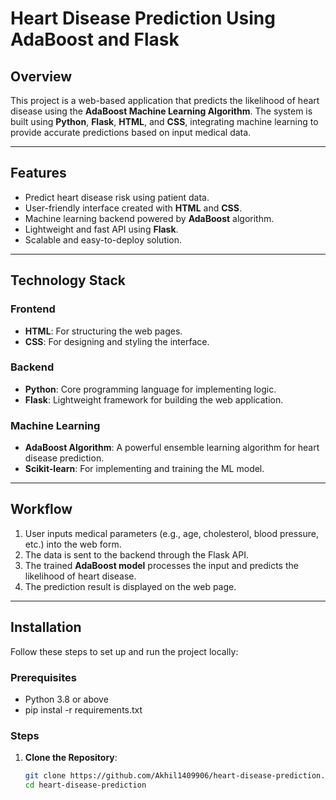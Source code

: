 # Heart Disease Prediction Using AdaBoost and Flask

## Overview

This project is a web-based application that predicts the likelihood of heart disease using the **AdaBoost Machine Learning Algorithm**. The system is built using **Python**, **Flask**, **HTML**, and **CSS**, integrating machine learning to provide accurate predictions based on input medical data.

---

## Features

- Predict heart disease risk using patient data.
- User-friendly interface created with **HTML** and **CSS**.
- Machine learning backend powered by **AdaBoost** algorithm.
- Lightweight and fast API using **Flask**.
- Scalable and easy-to-deploy solution.

---

## Technology Stack

### Frontend

- **HTML**: For structuring the web pages.
- **CSS**: For designing and styling the interface.

### Backend

- **Python**: Core programming language for implementing logic.
- **Flask**: Lightweight framework for building the web application.

### Machine Learning

- **AdaBoost Algorithm**: A powerful ensemble learning algorithm for heart disease prediction.
- **Scikit-learn**: For implementing and training the ML model.

---

## Workflow

1. User inputs medical parameters (e.g., age, cholesterol, blood pressure, etc.) into the web form.
2. The data is sent to the backend through the Flask API.
3. The trained **AdaBoost model** processes the input and predicts the likelihood of heart disease.
4. The prediction result is displayed on the web page.

---

## Installation

Follow these steps to set up and run the project locally:

### Prerequisites

- Python 3.8 or above
- pip instal -r requirements.txt

### Steps

1. **Clone the Repository**:
   ```bash
   git clone https://github.com/Akhil1409906/heart-disease-prediction.git
   cd heart-disease-prediction
   ```
